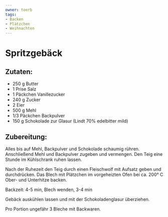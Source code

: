 ```yaml
---
owner: toerb
tags:
- Backen
- Plätzchen
- Weihnachten
---
```

Spritzgebäck
============

Zutaten:
--------
 * 250&nbsp;g Butter
 * 1&nbsp;Prise Salz
 * 1&nbsp;Päckchen Vanillezucker
 * 240&nbsp;g Zucker
 * 2&nbsp;Eier
 * 500&nbsp;g Mehl
 * 1/3&nbsp;Päckchen Backpulver
 * 150&nbsp;g Schokolade zur Glasur (Lindt 70% edelbitter mild)

Zubereitung:
------------
Alles bis auf Mehl, Backpulver und Schokolade schaumig rühren.
Anschließend Mehl und Backpulver zugeben und vermengen.
Den Teig eine Stunde im Kühlschrank ruhen lassen.

Nach der Ruhezeit den Teig durch einen Fleischwolf mit Aufsatz geben und durchdrücken.
Das Blech mit Plätzchen im vorgeheizten Ofen bei ca. 200° C Ober- und Unterhitze backen.

Backzeit: 4-5 min, Blech wenden, 3-4 min

Gebäck auskühlen lassen und mit der Schokoladenglasur überziehen.

Pro Portion ungefähr 3 Bleche mit Backwaren.
